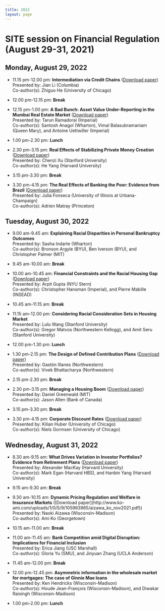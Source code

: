 ```yaml
---
title: 2022
layout: page
---
```


# SITE session on Financial Regulation (August 29-31, 2021)

## Monday, August 29, 2022

* 11.15 pm-12.00 pm:  **Intermediation via Credit Chains** ([Download
paper](https://www.nber.org/system/files/working_papers/w29632/w29632.pdf))  
Presented by: Jian Li (Columbia)  
Co-author(s): Zhiguo He (University of Chicago)

* 12.00 pm-12.15 pm:  **Break**

* 12.15 pm-1.00 pm:  **A Bad Bunch: Asset Value Under-Reporting in the Mumbai
Real Estate Market** ([Download
paper](https://papers.ssrn.com/sol3/papers.cfm?abstract_id=4055401))  
Presented by: Tarun Ramadorai (Imperial)  
Co-author(s): Santosh Anagol (Wharton), Vimal Balasubramaniam (Queen Mary),
and Antoine Uettwiller (Imperial)

* 1.00 pm-2.30 pm:  **Lunch**

* 2.30 pm-3.15 pm:  **Real Effects of Stabilizing Private Money Creation**
([Download paper](https://chenzi-xu.com/docs/nationalbanks_xu_yang.pdf))  
Presented by: Chenzi Xu (Stanford University)  
Co-author(s): He Yang (Harvard University)

* 3.15 pm-3.30 pm:  **Break**

* 3.30 pm-4.15 pm:  **The Real Effects of Banking the Poor: Evidence from
Brazil** ([Download
paper](https://www.nber.org/system/files/working_papers/w30057/w30057.pdf))  
Presented by: Julia Fonseca (University of Illinois at Urbana-Champaign)  
Co-author(s): Adrien Matray (Princeton)

## Tuesday, August 30, 2022

* 9.00 am-9.45 am:  **Explaining Racial Disparities in Personal Bankruptcy
Outcomes**  
Presented by: Sasha Indarte (Wharton)  
Co-author(s): Bronson Argyle (BYU), Ben Iverson (BYU), and Christopher Palmer
(MIT)

* 9.45 am-10.00 am:  **Break**

* 10.00 am-10.45 am:  **Financial Constraints and the Racial Housing Gap**
([Download
paper](https://papers.ssrn.com/sol3/Delivery.cfm/SSRN_ID4163828_code3174931.pdf?abstractid=3969433&mirid=1))  
Presented by: Arpit Gupta (NYU Stern)  
Co-author(s): Christopher Hansman (Imperial), and Pierre Mabille (INSEAD)

* 10.45 am-11.15 am:  **Break**

* 11.15 am-12.00 pm:  **Considering Racial Consideration Sets in Housing
Market**  
Presented by: Lulu Wang (Stanford University)  
Co-author(s): Gregor Matvos (Northwestern Kellogg), and Amit Seru (Stanford
University)

* 12.00 pm-1.30 pm:  **Lunch**

* 1.30 pm-2.15 pm:  **The Design of Defined Contribution Plans** ([Download
paper](https://www.nber.org/system/files/working_papers/w29981/w29981.pdf))  
Presented by: Gastón Illanes (Northwestern)  
Co-author(s): Vivek Bhattacharya (Northwestern)

* 2.15 pm-2.30 pm:  **Break**

* 2.30 pm-3.15 pm:  **Managing a Housing Boom** ([Download
paper](http://www.dlgreenwald.com/uploads/4/5/2/8/45280895/cdn_draft.pdf))  
Presented by: Daniel Greenwald (MIT)  
Co-author(s): Jason Allen (Bank of Canada)

* 3.15 pm-3.30 pm:  **Break**

* 3.30 pm-4.15 pm:  **Corporate Discount Rates** ([Download
paper](https://kilianhuber.github.io/website/GormsenHuber2022.pdf))  
Presented by: Kilian Huber (University of Chicago)  
Co-author(s): Niels Gormsen (University of Chicago)

## Wednesday, August 31, 2022

* 8.30 am-9.15 am:  **What Drives Variation in Investor Portfolios? Evidence
from Retirement Plans** ([Download
paper](https://alexandermackay.org/files/What%20Drives%20Variation%20in%20Investor%20Portfolios%20-%20Evidence%20from%20Retirement%20Plans.pdf))  
Presented by: Alexander MacKay (Harvard University)  
Co-author(s): Mark Egan (Harvard HBS), and Hanbin Yang (Harvard University)

* 9.15 am-9.30 am:  **Break**

* 9.30 am-10.15 am:  **Dynamic Pricing Regulation and Welfare in Insurance
Markets** ([Download paper](http://www.ko-
ami.com/uploads/1/0/5/9/105963965/aizawa_ko_nov2021.pdf))  
Presented by: Naoki Aizawa (Wisconsin-Madison)  
Co-author(s): Ami Ko (Georgetown)

* 10.15 am-11.00 am:  **Break**

* 11.00 am-11.45 am:  **Bank Competition amid Digital Disruption: Implications
for Financial Inclusion**  
Presented by: Erica Jiang (USC Marshall)  
Co-author(s): Gloria Yu (SMU), and Jinyuan Zhang (UCLA Anderson)

* 11.45 am-12.00 pm:  **Break**

* 12.00 pm-12.45 pm:  **Asymmetric information in the wholesale market for
mortgages: The case of Ginnie Mae loans**  
Presented by: Ken Hendricks (Wisconsin-Madison)  
Co-author(s): Houde Jean-François (Wisconsin-Madison), and Diwakar Raisingh
(Wisconsin-Madison)

* 1.00 pm-2.00 pm:  **Lunch**

